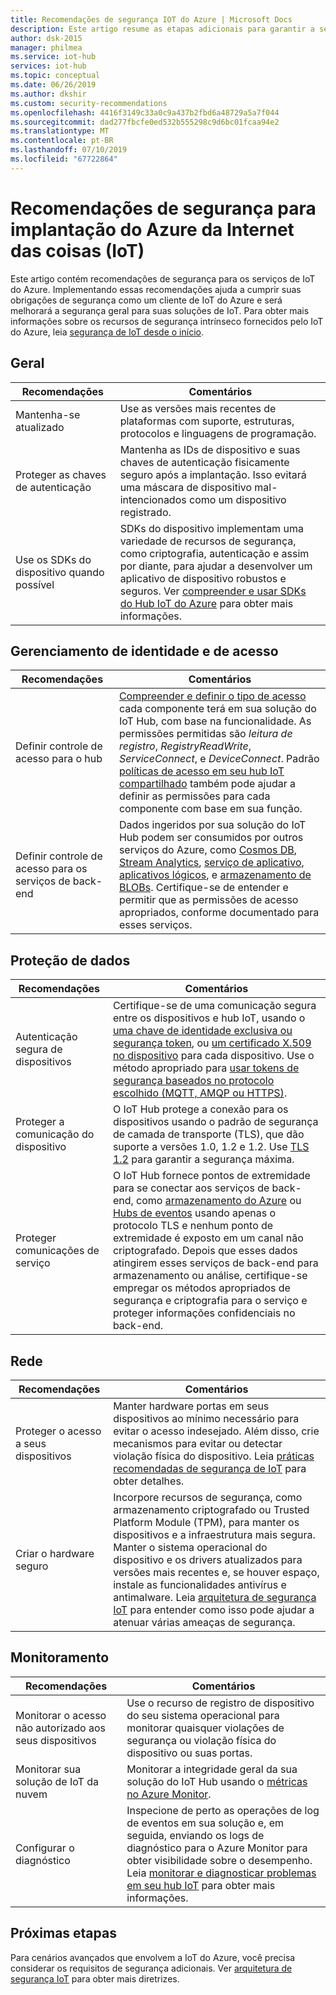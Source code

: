 ```yaml
---
title: Recomendações de segurança IOT do Azure | Microsoft Docs
description: Este artigo resume as etapas adicionais para garantir a segurança em sua solução do IoT Hub do Azure.
author: dsk-2015
manager: philmea
ms.service: iot-hub
services: iot-hub
ms.topic: conceptual
ms.date: 06/26/2019
ms.author: dkshir
ms.custom: security-recommendations
ms.openlocfilehash: 4416f3149c33a0c9a437b2fbd6a48729a5a7f044
ms.sourcegitcommit: dad277fbcfe0ed532b555298c9d6bc01fcaa94e2
ms.translationtype: MT
ms.contentlocale: pt-BR
ms.lasthandoff: 07/10/2019
ms.locfileid: "67722864"
---
```

# <a name="security-recommendations-for-azure-internet-of-things-iot-deployment"></a>Recomendações de segurança para implantação do Azure da Internet das coisas (IoT)

Este artigo contém recomendações de segurança para os serviços de IoT do Azure. Implementando essas recomendações ajuda a cumprir suas obrigações de segurança como um cliente de IoT do Azure e será melhorará a segurança geral para suas soluções de IoT. Para obter mais informações sobre os recursos de segurança intrínseco fornecidos pelo IoT do Azure, leia [segurança de IoT desde o início](iot-security-ground-up.md).

## <a name="general"></a>Geral

| Recomendações | Comentários |
|-|-|
| Mantenha-se atualizado | Use as versões mais recentes de plataformas com suporte, estruturas, protocolos e linguagens de programação. |
| Proteger as chaves de autenticação | Mantenha as IDs de dispositivo e suas chaves de autenticação fisicamente seguro após a implantação. Isso evitará uma máscara de dispositivo mal-intencionados como um dispositivo registrado. |
| Use os SDKs do dispositivo quando possível | SDKs do dispositivo implementam uma variedade de recursos de segurança, como criptografia, autenticação e assim por diante, para ajudar a desenvolver um aplicativo de dispositivo robustos e seguros. Ver [compreender e usar SDKs do Hub IoT do Azure](https://docs.microsoft.com/azure/iot-hub/iot-hub-devguide-sdks) para obter mais informações. |


## <a name="identity-and-access-management"></a>Gerenciamento de identidade e de acesso

| Recomendações | Comentários |
|-|-|
| Definir controle de acesso para o hub | [Compreender e definir o tipo de acesso](iot-security-deployment.md#securing-the-cloud) cada componente terá em sua solução do IoT Hub, com base na funcionalidade. As permissões permitidas são *leitura de registro*, *RegistryReadWrite*, *ServiceConnect*, e *DeviceConnect*. Padrão [políticas de acesso em seu hub IoT compartilhado](https://docs.microsoft.com/azure/iot-hub/iot-hub-devguide-security#access-control-and-permissions) também pode ajudar a definir as permissões para cada componente com base em sua função. |
| Definir controle de acesso para os serviços de back-end | Dados ingeridos por sua solução do IoT Hub podem ser consumidos por outros serviços do Azure, como [Cosmos DB](https://docs.microsoft.com/azure/cosmos-db/), [Stream Analytics](https://docs.microsoft.com/azure/stream-analytics/), [serviço de aplicativo](https://docs.microsoft.com/azure/app-service/), [aplicativos lógicos](https://docs.microsoft.com/azure/logic-apps/), e [armazenamento de BLOBs](https://docs.microsoft.com/azure/storage/blobs/storage-blobs-introduction). Certifique-se de entender e permitir que as permissões de acesso apropriados, conforme documentado para esses serviços. |


## <a name="data-protection"></a>Proteção de dados

| Recomendações | Comentários |
|-|-|
| Autenticação segura de dispositivos | Certifique-se de uma comunicação segura entre os dispositivos e hub IoT, usando o [uma chave de identidade exclusiva ou segurança token](iot-security-deployment.md#iot-hub-security-tokens), ou [um certificado X.509 no dispositivo](iot-security-deployment.md#x509-certificate-based-device-authentication) para cada dispositivo. Use o método apropriado para [usar tokens de segurança baseados no protocolo escolhido (MQTT, AMQP ou HTTPS)](https://docs.microsoft.com/azure/iot-hub/iot-hub-devguide-security). |
| Proteger a comunicação do dispositivo | O IoT Hub protege a conexão para os dispositivos usando o padrão de segurança de camada de transporte (TLS), que dão suporte a versões 1.0, 1.2 e 1.2. Use [TLS 1.2](https://tools.ietf.org/html/rfc5246) para garantir a segurança máxima. |
| Proteger comunicações de serviço | O IoT Hub fornece pontos de extremidade para se conectar aos serviços de back-end, como [armazenamento do Azure](/azure/storage/) ou [Hubs de eventos](/azure/event-hubs) usando apenas o protocolo TLS e nenhum ponto de extremidade é exposto em um canal não criptografado. Depois que esses dados atingirem esses serviços de back-end para armazenamento ou análise, certifique-se empregar os métodos apropriados de segurança e criptografia para o serviço e proteger informações confidenciais no back-end. |


## <a name="networking"></a>Rede

| Recomendações | Comentários |
|-|-|
| Proteger o acesso a seus dispositivos | Manter hardware portas em seus dispositivos ao mínimo necessário para evitar o acesso indesejado. Além disso, crie mecanismos para evitar ou detectar violação física do dispositivo. Leia [práticas recomendadas de segurança de IoT](iot-security-best-practices.md) para obter detalhes. |
| Criar o hardware seguro | Incorpore recursos de segurança, como armazenamento criptografado ou Trusted Platform Module (TPM), para manter os dispositivos e a infraestrutura mais segura. Manter o sistema operacional do dispositivo e os drivers atualizados para versões mais recentes e, se houver espaço, instale as funcionalidades antivírus e antimalware. Leia [arquitetura de segurança IoT](iot-security-architecture.md) para entender como isso pode ajudar a atenuar várias ameaças de segurança. |


## <a name="monitoring"></a>Monitoramento

| Recomendações | Comentários |
|-|-|
| Monitorar o acesso não autorizado aos seus dispositivos |  Use o recurso de registro de dispositivo do seu sistema operacional para monitorar quaisquer violações de segurança ou violação física do dispositivo ou suas portas. |
| Monitorar sua solução de IoT da nuvem | Monitorar a integridade geral da sua solução do IoT Hub usando o [métricas no Azure Monitor](https://docs.microsoft.com/azure/iot-hub/iot-hub-metrics). |
| Configurar o diagnóstico | Inspecione de perto as operações de log de eventos em sua solução e, em seguida, enviando os logs de diagnóstico para o Azure Monitor para obter visibilidade sobre o desempenho. Leia [monitorar e diagnosticar problemas em seu hub IoT](https://docs.microsoft.com/azure/iot-hub/iot-hub-monitor-resource-health) para obter mais informações. |

## <a name="next-steps"></a>Próximas etapas

Para cenários avançados que envolvem a IoT do Azure, você precisa considerar os requisitos de segurança adicionais. Ver [arquitetura de segurança IoT](iot-security-architecture.md) para obter mais diretrizes.

